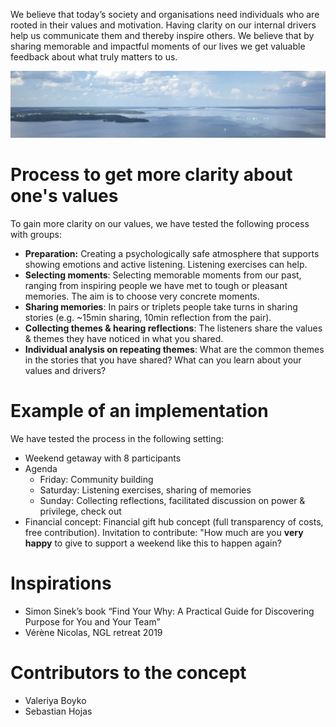 We believe that today’s society and organisations need individuals who are rooted in their values and motivation. Having clarity on our internal drivers help us communicate them and thereby inspire others.
We believe that by sharing memorable and impactful moments of our lives we get valuable feedback about what truly matters to us.

![Tampere](img/header.jpg)

# Process to get more clarity about one's values

To gain more clarity on our values, we have tested the following process with groups:

- **Preparation:** Creating a psychologically safe atmosphere that supports showing emotions and active listening. Listening exercises can help.
- **Selecting moments**: Selecting memorable moments from our past, ranging from inspiring people we have met to tough or pleasant memories. The aim is to choose very concrete moments.
- **Sharing memories**: In pairs or triplets people take turns in sharing stories (e.g. ~15min sharing, 10min reflection from the pair).
- **Collecting themes & hearing reflections**: The listeners share the values & themes they have noticed in what you shared.
- **Individual analysis on repeating themes**: What are the common themes in the stories that you have shared? What can you learn about your values and drivers?

# Example of an implementation

We have tested the process in the following setting:

- Weekend getaway with 8 participants
- Agenda
	- Friday: Community building
	- Saturday: Listening exercises, sharing of memories
	- Sunday: Collecting reflections, facilitated discussion on power & privilege, check out
- Financial concept: Financial gift hub concept (full transparency of costs, free contribution). Invitation to contribute: "How much are you **very happy** to give to support a weekend like this to happen again?

# Inspirations

- Simon Sinek’s book “Find Your Why: A Practical Guide for Discovering Purpose for You and Your Team”
- Vérène Nicolas, NGL retreat 2019 

# Contributors to the concept

- Valeriya Boyko
- Sebastian Hojas
